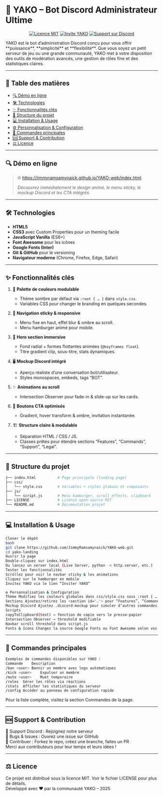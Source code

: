 # 🚀 YAKO – Bot Discord Administrateur Ultime

<div align="center"> 

[![Licence MIT](https://img.shields.io/badge/Licence-MIT-green.svg)](LICENSE) [![Invite YAKO](https://img.shields.io/badge/Inviter%20YAKO-Discord-5865F2?logo=discord)](https://discord.com/oauth2/authorize?client_id=1141863040795545610&permissions=8&integration_type=0&scope=bot) [![Support sur Discord](https://img.shields.io/badge/Support-Discord-7289DA?logo=discord)](https://discord.gg/UTrYfA3n58)

</div>
YAKO est le bot d’administration Discord conçu pour vous offrir **puissance**, **simplicité** et **flexibilité**. Que vous soyez un petit serveur de jeu ou une grande communauté, YAKO met à votre disposition des outils de modération avancés, une gestion de rôles fine et des statistiques claires.

---

## 📖 Table des matières

- [🔍 Démo en ligne](#-démo-en-ligne)
- [🛠️ Technologies](#️-technologies)
- [✨ Fonctionnalités clés](#-fonctionnalités-clés)
- [📂 Structure du projet](#-structure-du-projet)
- [💻 Installation & Usage](#-installation--usage)
- [⚙️ Personnalisation & Configuration](#️-personnalisation--configuration)
- [📜 Commandes principales](#-commandes-principales)
- [🆘 Support & Contribution](#-support--contribution)
- [⚖️ Licence](#️-licence)

---

## 🔍 Démo en ligne

> 🌐  https://jimmyramsamynaick.github.io/YAKO-web/index.html
>
> *Découvrez immédiatement le design animé, le menu sticky, le mockup Discord et les CTA intégrés.*

---

## 🛠️ Technologies

- **HTML5**
- **CSS3** avec Custom Properties pour un theming facile
- **JavaScript Vanilla** (ES6+)
- **Font Awesome** pour les icônes
- **Google Fonts (Inter)**
- **Git & GitHub** pour le versioning
- **Navigateur moderne** (Chrome, Firefox, Edge, Safari)

---

## ✨ Fonctionnalités clés

1. 🎨 **Palette de couleurs modulable**
    - Thème sombre par défaut via `:root { … }` dans `style.css`.
    - Variables CSS pour changer le branding en quelques secondes.

2. 📌 **Navigation sticky & responsive**
    - Menu fixe en haut, effet blur & ombre au scroll.
    - Menu hamburger animé pour mobile.

3. 🌈 **Hero section immersive**
    - Fond radial + formes flottantes animées (`@keyframes float`).
    - Titre gradient clip, sous-titre, stats dynamiques.

4. 🖥️ **Mockup Discord intégré**
    - Aperçu réaliste d’une conversation bot/utilisateur.
    - Styles monospaces, embeds, tags “BOT”.

5. ✨ **Animations au scroll**
    - Intersection Observer pour fade-in & slide-up sur les cards.

6. 🔗 **Boutons CTA optimisés**
    - Gradient, hover transform & ombre, invitation instantanée.

7. 🏗️ **Structure claire & modulable**
    - Séparation HTML / CSS / JS.
    - Classes prêtes pour étendre sections “Features”, “Commands”, “Support”, “Legal”.

---

## 📂 Structure du projet

```bash
├── index.html          # Page principale (landing page)
├── css/
│   └── style.css       # Variables + styles globaux et composants
├── js/
│   └── script.js       # Menu hamburger, scroll effects, clipboard
├── LICENSE             # Licence open-source MIT
└── README.md           # Documentation projet
```
---

## 💻 Installation & Usage
```bash
Cloner le dépôt
bash
git clone https://github.com/JimmyRamsamynaick/YAKO-web.git
cd yako-landing
Ouvrir la page
Double-cliquez sur index.html
Ou lancez un server local (Live Server, python -m http.server, etc.)
Tester les fonctionnalités
Scrollez pour voir le navbar sticky & les animations
Cliquez sur le hamburger en mobile
Invitez YAKO via le lien “Inviter YAKO”

⚙️ Personnalisation & Configuration
Thème Modifiez les couleurs globales dans css/style.css sous :root { … }.
Sections Ajoutez/retirez les <section id="…"> pour “Features”, “Commands”, “Support”, “Legal”.
Mockup Discord Ajustez .discord-mockup pour simuler d’autres commandes, embeds, avatars.
Scripts
copyToClipboard(text) → fonction de copie vers le presse-papier
Intersection Observer → threshold modifiable
Navbar scroll threshold dans script.js
Fonts & Icons Changez la source Google Fonts ou Font Awesome selon vos préférences. 
```
---
## 📜 Commandes principales
```bash
Exemples de commandes disponibles sur YAKO :
Commande	Description
/ban <user>	Bannir un membre avec logs automatiques
/kick <user>	Expulser un membre
/mute <user>	Muet temporaire
/roles	Gérer les rôles via réactions
/stats	Afficher les statistiques du serveur
/config	Accéder au panneau de configuration rapide
```
Pour la liste complète, visitez la section Commandes de la page. 

---
## 🆘 Support & Contribution 
💬 Support Discord : Rejoignez notre serveur \
🐞 Bugs & Issues : Ouvrez une issue sur GitHub \
🤝 Contribuer : Forkez le repo, créez une branche, faites un PR \
Merci aux contributeurs pour leur temps et leurs idées ! 

---
## ⚖️ Licence 
Ce projet est distribué sous la licence MIT. Voir le fichier LICENSE pour plus de détails. \
Développé avec ❤️ par la communauté YAKO – 2025